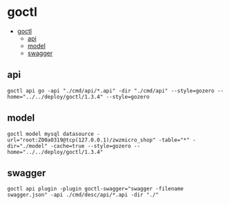 # goctl

<!-- TOC -->
* [goctl](#goctl)
  * [api](#api)
  * [model](#model)
  * [swagger](#swagger)
<!-- TOC -->

## api

```shell
goctl api go -api "./cmd/api/*.api" -dir "./cmd/api" --style=gozero --home="../../deploy/goctl/1.3.4" --style=gozero
```

## model

```shell
goctl model mysql datasource -url="root:Z00a0319@tcp(127.0.0.1)/zwzmicro_shop" -table="*" -dir="./model" -cache=true --style=gozero --home="../../deploy/goctl/1.3.4"
```

## swagger

```shell
goctl api plugin -plugin goctl-swagger="swagger -filename swagger.json" -api ./cmd/desc/api/*.api -dir "./"

```